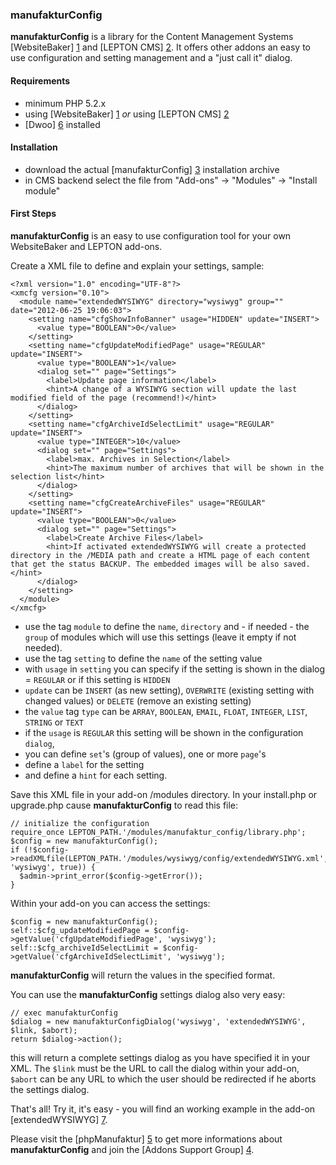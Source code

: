 ### manufakturConfig

**manufakturConfig** is a library for the Content Management Systems [WebsiteBaker] [1] and [LEPTON CMS] [2]. It offers other addons an easy to use configuration and setting management and a "just call it" dialog. 

#### Requirements

* minimum PHP 5.2.x
* using [WebsiteBaker] [1] _or_ using [LEPTON CMS] [2]
* [Dwoo] [6] installed

#### Installation

* download the actual [manufakturConfig] [3] installation archive
* in CMS backend select the file from "Add-ons" -> "Modules" -> "Install module"

#### First Steps

**manufakturConfig** is an easy to use configuration tool for your own WebsiteBaker and LEPTON add-ons.

Create a XML file to define and explain your settings, sample:

    <?xml version="1.0" encoding="UTF-8"?>
    <xmcfg version="0.10">
      <module name="extendedWYSIWYG" directory="wysiwyg" group="" date="2012-06-25 19:06:03">
        <setting name="cfgShowInfoBanner" usage="HIDDEN" update="INSERT">
          <value type="BOOLEAN">0</value>
        </setting>
        <setting name="cfgUpdateModifiedPage" usage="REGULAR" update="INSERT">
          <value type="BOOLEAN">1</value>
          <dialog set="" page="Settings">
            <label>Update page information</label>
            <hint>A change of a WYSIWYG section will update the last modified field of the page (recommend!)</hint>
          </dialog>
        </setting>
        <setting name="cfgArchiveIdSelectLimit" usage="REGULAR" update="INSERT">
          <value type="INTEGER">10</value>
          <dialog set="" page="Settings">
            <label>max. Archives in Selection</label>
            <hint>The maximum number of archives that will be shown in the selection list</hint>
          </dialog>
        </setting>
        <setting name="cfgCreateArchiveFiles" usage="REGULAR" update="INSERT">
          <value type="BOOLEAN">0</value>
          <dialog set="" page="Settings">
            <label>Create Archive Files</label>
            <hint>If activated extendedWYSIWYG will create a protected directory in the /MEDIA path and create a HTML page of each content that get the status BACKUP. The embedded images will be also saved.</hint>
          </dialog>
        </setting>    
      </module>
    </xmcfg>
        
* use the tag `module` to define the `name`, `directory` and - if needed - the `group` of modules which will use this settings (leave it empty if not needed).
* use the tag `setting` to define the `name` of the setting value
* with `usage` in `setting` you can specify if the setting is shown in the dialog = `REGULAR` or if this setting is `HIDDEN`
* `update` can be `INSERT` (as new setting), `OVERWRITE` (existing setting with changed values) or `DELETE` (remove an existing setting)
* the `value` tag `type` can be `ARRAY`, `BOOLEAN`, `EMAIL`, `FLOAT`, `INTEGER`, `LIST`, `STRING` or `TEXT`
* if the `usage` is `REGULAR` this setting will be shown in the configuration `dialog`, 
* you can define `set`'s (group of values), one or more `page`'s
* define a `label` for the setting
* and define a `hint` for each setting.

Save this XML file in your add-on /modules directory. In your install.php or upgrade.php cause **manufakturConfig** to read this file:

    // initialize the configuration
    require_once LEPTON_PATH.'/modules/manufaktur_config/library.php';
    $config = new manufakturConfig();
    if (!$config->readXMLfile(LEPTON_PATH.'/modules/wysiwyg/config/extendedWYSIWYG.xml', 'wysiwyg', true)) {
      $admin->print_error($config->getError());
    }
        
Within your add-on you can access the settings:

    $config = new manufakturConfig();
    self::$cfg_updateModifiedPage = $config->getValue('cfgUpdateModifiedPage', 'wysiwyg');
    self::$cfg_archiveIdSelectLimit = $config->getValue('cfgArchiveIdSelectLimit', 'wysiwyg');
    
**manufakturConfig** will return the values in the specified format.

You can use the **manufakturConfig** settings dialog also very easy:

    // exec manufakturConfig
    $dialog = new manufakturConfigDialog('wysiwyg', 'extendedWYSIWYG', $link, $abort);
    return $dialog->action();
    
this will return a complete settings dialog as you have specified it in your XML. The `$link` must be the URL to call the dialog within your add-on, `$abort` can be any URL to which the user should be redirected if he aborts the settings dialog.

That's all! Try it, it's easy - you will find an working example in the add-on [extendedWYSIWYG] [7].

Please visit the [phpManufaktur] [5] to get more informations about **manufakturConfig** and join the [Addons Support Group] [4].

[1]: http://websitebaker2.org "WebsiteBaker Content Management System"
[2]: http://lepton-cms.org "LEPTON CMS"
[3]: https://addons.phpmanufaktur.de/download.php?file=manufakturConfig
[4]: https://phpmanufaktur.de/support
[5]: https://addons.phpmanufaktur.de/manufakturConfig
[6]: https://addons.phpmanufaktur.de/download.php?file=Dwoo
[7]: https://addons.phpmanufaktur.de/extendedWYSIWYG
